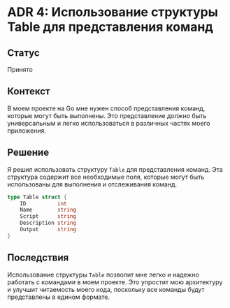 # ADR 4: Использование структуры Table для представления команд

## Статус
Принято

## Контекст
В моем проекте на Go мне нужен способ представления команд, которые могут быть выполнены. Это представление должно быть универсальным и легко использоваться в различных частях моего приложения.

## Решение
Я решил использовать структуру `Table` для представления команд. Эта структура содержит все необходимые поля, которые могут быть использованы для выполнения и отслеживания команд.

```go
type Table struct {
    ID          int
    Name        string
    Script      string
    Description string
    Output      string
}
```


## Последствия
Использование структуры `Table` позволит мне легко и надежно работать с командами в моем проекте. Это упростит мою архитектуру и улучшит читаемость моего кода, поскольку все команды будут представлены в едином формате.
